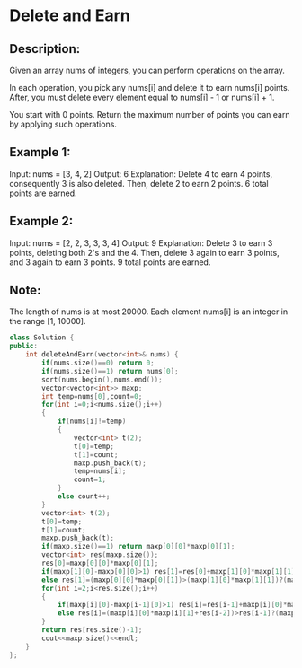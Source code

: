 Delete and Earn
==================
Description:
-----------------------------
 Given an array nums of integers, you can perform operations on the array.

In each operation, you pick any nums[i] and delete it to earn nums[i] points. After, you must delete every element equal to nums[i] - 1 or nums[i] + 1.

You start with 0 points. Return the maximum number of points you can earn by applying such operations.

Example 1:
----------------------
Input: nums = [3, 4, 2]
Output: 6
Explanation: 
Delete 4 to earn 4 points, consequently 3 is also deleted.
Then, delete 2 to earn 2 points. 6 total points are earned.

Example 2:
------------------------------
Input: nums = [2, 2, 3, 3, 3, 4]
Output: 9
Explanation: 
Delete 3 to earn 3 points, deleting both 2's and the 4.
Then, delete 3 again to earn 3 points, and 3 again to earn 3 points.
9 total points are earned.

Note:
----------------------
The length of nums is at most 20000.
Each element nums[i] is an integer in the range [1, 10000].







```cpp
class Solution {
public:
    int deleteAndEarn(vector<int>& nums) {
        if(nums.size()==0) return 0;
        if(nums.size()==1) return nums[0];
        sort(nums.begin(),nums.end());
        vector<vector<int>> maxp;
        int temp=nums[0],count=0;
        for(int i=0;i<nums.size();i++)
        {
            if(nums[i]!=temp)
            {
                vector<int> t(2);
                t[0]=temp;
                t[1]=count;
                maxp.push_back(t);
                temp=nums[i];
                count=1;
            }
            else count++;
        }
        vector<int> t(2);
        t[0]=temp;
        t[1]=count;
        maxp.push_back(t);
        if(maxp.size()==1) return maxp[0][0]*maxp[0][1];
        vector<int> res(maxp.size());
        res[0]=maxp[0][0]*maxp[0][1];
        if(maxp[1][0]-maxp[0][0]>1) res[1]=res[0]+maxp[1][0]*maxp[1][1];
        else res[1]=(maxp[0][0]*maxp[0][1])>(maxp[1][0]*maxp[1][1])?(maxp[0][0]*maxp[0][1]):(maxp[1][0]*maxp[1][1]);
        for(int i=2;i<res.size();i++)
        {
            if(maxp[i][0]-maxp[i-1][0]>1) res[i]=res[i-1]+maxp[i][0]*maxp[i][1];
            else res[i]=(maxp[i][0]*maxp[i][1]+res[i-2])>res[i-1]?(maxp[i][0]*maxp[i][1]+res[i-2]):res[i-1];
        }
        return res[res.size()-1];
        cout<<maxp.size()<<endl;
    }
};
```

